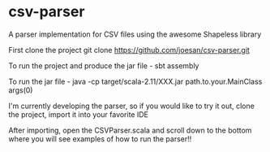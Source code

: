 # csv-parser
A parser implementation for CSV files using the awesome Shapeless library

First clone the project
git clone https://github.com/joesan/csv-parser.git

To run the project and produce the jar file - 
sbt assembly

To run the jar file - 
java -cp target/scala-2.11/XXX.jar path.to.your.MainClass args(0)

I'm currently developing the parser, so if you would like to try it out, clone the project, import it into your favorite IDE

After importing, open the CSVParser.scala and scroll down to the bottom where you will see examples of how to run the parser!!


